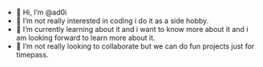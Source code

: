 - 👋 Hi, I’m @ad0i
- 👀 I’m not really interested in coding i do it as a side hobby.
- 🌱 I’m currently learning about it and i want to know more about it and i am looking forward to learn more about it.
- 💞️ I’m not really looking to collaborate but we can do fun projects just for timepass.
 

<!---
ad0i/ad0i is a ✨ special ✨ repository because its `README.md` (this file) appears on your GitHub profile.
You can click the Preview link to take a look at your changes.
--->
